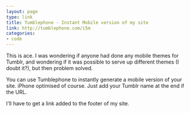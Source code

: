 ```yaml
---
layout: page
type: link
title: Tumblephone - Instant Mobile version of my site 
link: http://tumblephone.com/i5m
categories: 
- code
---
```

This is ace. I was wondering if anyone had done any mobile themes for Tumblr, and wondering if it was possible to serve up different themes (I doubt it?), but then problem solved.

You can use Tumblephone to instantly generate a mobile version of your site. iPhone optimised of course. Just add your Tumblr name at the end if the URL.

I'll have to get a link added to the footer of my site.
